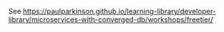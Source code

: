 See https://paulparkinson.github.io/learning-library/developer-library/microservices-with-converged-db/workshops/freetier/
